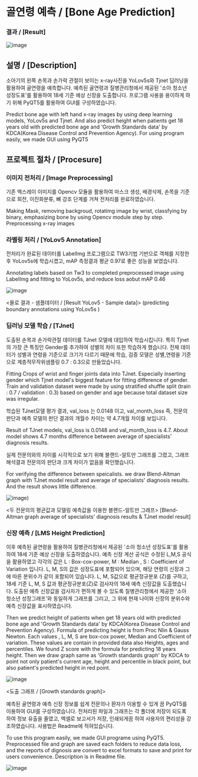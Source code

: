 #  골연령 예측 / [Bone Age Prediction]
### 결과 / [Result]
![image](https://user-images.githubusercontent.com/60537388/141226133-dbff15df-f3db-46f6-9bce-506b361aafb8.png)
## 설명 / [Description]
  소아기의 왼쪽 손목과 손가락 관절이 보이는 x-ray사진을 YoLov5s와 Tjnet 딥러닝을 활용하여 골연령을 예측합니다. 예측된 골연령과 질병관리청에서 제공된 '소아 청소년 성장도표'를 활용하여 18세 기준 예상 신장을 도출합니다. 프로그램 사용을 용이하게 하기 위해 PyQT5를 활용하여 GUI를 구성하였습니다.

  Predict bone age with left hand x-ray images by using deep learning models, YoLov5s and Tjnet. And also predict height when patients get 18 years old with predicted bone age and 'Growth Standards data' by KDCA(Korea Disease Control and Prevention Agency). For using program easily, we made GUI using PyQT5

## 프로젝트 절차 / [Procesure]
### 이미지 전처리 / [Image Preprocessing]
  기존 엑스레이 이미지를 Opencv 모듈을 활용하여 마스크 생성, 배경삭제, 손목을 기준으로 회전, 이진화분류, 뼈 강조 단계를 거쳐 전처리를 완료하였습니다.
  
  Making Mask, removing backgroud, rotatimg image by wrist, classfying by binary, emphasizing bone by using Opencv module step by step.
  Preprocessing x-ray images 

### 라벨링 처리 / [YoLov5 Annotation]
  전처리가 완료된 데이터를 LabelImg 프로그램으로 TW3기법 기반으로 객체를 지정한 후 YoLov5s에 학습시켰고, mAP 측정결과 평균 0.97로 좋은 성능을 보였습니다.
  
  Annotating labels based on Tw3 to completed preprocessed image using LabelImg and fitting to YoLov5s, and reduce loss aobut mAP 0.46

  
  ![image](https://user-images.githubusercontent.com/60537388/141226564-d67390fd-f4a6-4712-8a2f-8b41232f4f7d.png)
  
  <욜로 결과 - 샘플데이터 / [Result YoLov5 - Sample data]>
  (predicting boundary annotations using YoLov5s )

### 딥러닝 모델 학습 / [TJnet]
  도출된 손목과 손가락관절 데이터를 TJnet 모델에 대입하여 학습시킵니다. 특히 Tjnet의 가장 큰 특징인 Gender를 추가하여 성별의 차이 또한 학습하게 했습니다. 전체 데이터가 성별과 연령을 기준으로 크기가 다르기 때문에 학습, 검증 모델은 성별,연령을 기준으로 계층적무작위샘플링 0.7 : 0.3으로 만들었습니다.

  Fitting Crops of wrist and finger joints data into TJnet. Especially inserting gender which Tjnet model's biggest feature for fitting difference of gender. Train and validation dataset were made by using stratified shuffle split (train : 0.7 / validation : 0.3) based on gender and age because total dataset size was irregular.
  
  학습된 TJnet모델 평가 결과, val_loss 는 0.0148 이고, val_month_loss 즉, 전문의 판단과 예측 모델의 판단 결과의 개월수 차이는 약 4.7개월 차이를 보입니다. 

  Result of TJnet models, val_loss is 0.0148 and val_month_loss is 4.7. About model shows 4.7 months difference between average of specialists' diagnosis results.
 
  실제 전문의와의 차이를 시각적으로 보기 위해 블랜드-알트만 그래프를 그렸고, 그래프 해석결과 전문의의 판단과 크게 차이가 없음을 확인했습니다.

  For verifying the difference between speicalists. we draw Blend-Altman graph with TJnet model result and average of specialists' diagnosis results. And the result shows little difference.
  
  ![image](https://user-images.githubusercontent.com/60537388/141226376-4eb96065-7566-49fd-b619-bd0a1b0a6d63.png))

  <두 전문의의 평균값과 모델링 예측값을 이용한 블랜드-알트만 그래프>
  [Blend-Altman graph average of specialists' diagnosis results & TJnet model result]

### 신장 예측 / [LMS Height Prediction]
  이후 예측된 골연령을 활용하여 질병관리청에서 제공된 '소아 청소년 성장도표'를 활용하여 18세 기준 예상 신장을 도출하였습니다. 예측 신장 계산 공식은 수정된 L,M,S 공식을 활용하였고 각각의 값은 L : Box-cox-power, M : Median , S : Coefficient of Variation 입니다. L, M, S의 값은 성장도표에 포함되어 있으며, 해당 연령의 신장과 그에 따른 분위수가 같이 포함되어 있습니다. L, M, S값으로 평균정규분포 (Z)를 구하고, 18세 기준 L, M, S 값과 평균정규분포(Z)로 검사자의 18세 예측 신장값을 도출했습니다. 도출된 예측 신장값을 검사자가 편하게 볼 수 있도록 질병관리청에서 제공한 '소아 청소년 성장그래프'와 동일하게 그래프를 그리고, 그 위에 현재 나이와 신장의 분위수와 예측 신장값을 표시하였습니다.

  Then we predict height of patients when get 18 years old with predicted bone age and 'Growth Standards data' by KDCA(Korea Disease Control and Prevention Agency). Formula of predicting height is from Proc Nlin & Gauss Newton. Each values , L, M, S are box-cox power, Median and Coefficient of variation. These values are contain in provided data also Heights, ages and percentiles. We found Z score with the formula for predicting 18 years height. Then we draw graph same as 'Growth standards graph' by KDCA to point not only patient's current age, height and percentile in black point, but also patient's predicted height in red point.
  
 ![image](https://user-images.githubusercontent.com/60537388/141226282-c36ec03f-d7dc-4030-bf6f-81bd25b541f3.png)
 
   <도출 그래프 / [Growth standards graph]>
 
 
  예측된 골연령과 예측 신장 정보를 쉽게 전문의나 환자가 이용할 수 있게 끔 PyQT5를 이용하여 GUI를 구성하였습니다. 전처리된 파일과 그래프는 각 폴더에 저장이 되도록 하여 정보 유출을 줄였고, 엑셀로 보고서가 저장, 인쇄되게끔 하여 사용자의 편리성을 강조하였습니다. 사용법은 Readme에 적혀있습니다.
  
  To use this program easily, we made GUI programe using PyQT5. Preprocessed file and graph are saved each folders to reduce data loss, and the reports of dignosis are convert to excel formats to save and print for users convenience. Description is in Readme file.
  
 ![image](https://user-images.githubusercontent.com/60537388/141225867-bafa87a5-c773-4942-a95c-269ee07f85ed.png)


  
  
  
  
  

